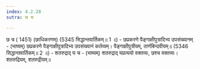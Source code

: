 ```yaml
---
index: 4.2.28
sutra: छ च

---
```

छ च ( 1451) (छाधिकरणम्) (5345 सिद्धान्तवार्तिकम्॥ 1 ॥) - छप्रकरणे पैङ्गाक्षीपुत्रादिभ्य उपसंख्यानम् - (भाष्यम्) छप्रकरणे पैङ्गाक्षीपुत्रादिभ्य उपसंख्यानं कर्तव्यम्। पैङ्गाक्षीपुत्रीयम्, तार्णबिन्दवीयम्॥ (5346 सिद्धान्तवार्तिकम्॥ 2 ॥) - शतरुद्राद् घ च - (भाष्यम्) शतरुद्राद् घप्रत्ययो वक्तव्यः, छश्च वक्तव्यः। शतरुद्रियम्, शतरुद्रीयम्॥